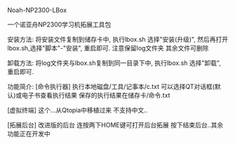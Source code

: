 Noah-NP2300-LBox

一个诺亚舟NP2300学习机拓展工具包

安装方法:
将安装文件复制到储存卡中,
执行lbox.sh 选择"安装(升级)",
然后再打开lbox.sh,选择"脚本"-"安装",
重启即可.
注意保留log文件夹 其余文件可删除

卸载方法:
将log文件夹与lbox.sh复制到同一目录下中,
执行lbox.sh 选择"卸载",
重启即可.

功能简介:
[命令执行器]
执行本地磁盘/工具/记事本/c.txt
可以选择QT对话框(默认)或电子书查看执行结果
保存的执行结果在储存卡/命令.txt

[虚拟终端]
这个...从Qtopia中移植过来
不支持中文..

[拓展后台]
改进版的后台
连按两下HOME键可打开后台拓展
按下结束后台..其余功能正在开发中